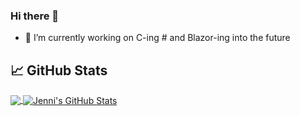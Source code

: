 ### Hi there 👋

- 🔭 I’m currently working on C-ing # and Blazor-ing into the future

## &#x1f4c8; GitHub Stats

<a href="https://github.com/JenniTheDev/JenniTheDev">
  <img align="center" src="https://github-readme-stats.vercel.app/api/top-langs/?username=JenniTheDev&title_color=ffffff&text_color=c9cacc&icon_color=2bbc8a&bg_color=1d1f21&langs_count=5" />
</a>
<a href="https://github.com/JenniTheDev/JenniTheDev">
  <img align="center" src="https://github-readme-stats.vercel.app/api?username=JenniTheDev&show_icons=true&line_height=27&count_private=true&title_color=ffffff&text_color=c9cacc&icon_color=2bbc8a&bg_color=1d1f21" alt="Jenni's GitHub Stats" />
</a>




